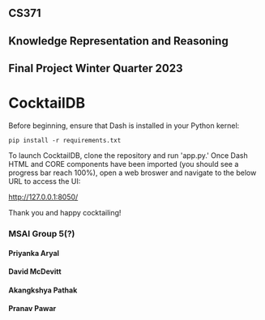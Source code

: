 ## CS371

## Knowledge Representation and Reasoning

## Final Project Winter Quarter 2023



# CocktailDB

Before beginning, ensure that Dash is installed in your Python kernel:

`pip install -r requirements.txt `

To launch CocktailDB, clone the repository and run 'app.py.' Once Dash HTML and CORE components have been imported (you should see a progress bar reach 100%), open a web broswer and navigate to the below URL to access the UI:

http://127.0.0.1:8050/

Thank you and happy cocktailing!

### MSAI Group 5(?)

#### Priyanka Aryal

#### David McDevitt

#### Akangkshya Pathak

#### Pranav Pawar

